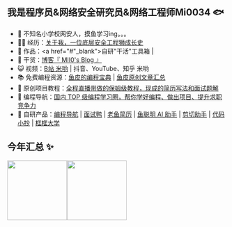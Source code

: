 ## 我是程序员&网络安全研究员&网络工程师Mi0034 🐟

- 🐧 不知名小学校网安人，摸鱼学习ing。。。 
- 👨‍💻 经历：<a href="https://yuyuanweb.feishu.cn/wiki/Abldw5WkjidySxkKxU2cQdAtnah" target="_blank">关于我，一位底层安全工程狮成长史</a>
- 🏡 作品：<a href="#"_blank">自研"干活"工具箱</a> | 
- 🌱 干货：<a href="https://github.com/liyupi/liyupi/blob/main/wechat_mp.png" target="_blank">博客『 MII0's Blog 』</a>
- 😺 视频：<a href="https://space.bilibili.com/12890453" target="_blank">B站 米哟</a> | 抖音、YouTube、知乎 米哟
- 📚 免费编程资源：<a href="https://github.com/liyupi/codefather" target="_blank">鱼皮的编程宝典</a> | <a href="https://yuyuanweb.feishu.cn/wiki/KSrdwPbuPiVjuvkPvd6cWLKgnCg" target="_blank">鱼皮原创文章汇总</a>
- 💬 原创项目教程：<a href="https://yuyuanweb.feishu.cn/wiki/SePYwTc9tipQiCktw7Uc7kujnCd" target="_blank">全程直播带做的保姆级教程，现成的简历写法和面试题解</a>
- 👭 编程导航：<a target="_blank" href="https://yuyuanweb.feishu.cn/wiki/VC1qwmX9diCBK3kidyec74vFnde">国内 TOP 级编程学习圈，帮你学好编程、做出项目、提升求职竞争力</a>
- 🤖 自研产品：<a href="https://www.code-nav.cn" target="_blank">编程导航</a> | <a target="_blank" href="https://mianshiya.com">面试鸭</a> | <a target="_blank" href="https://laoyujianli.com">老鱼简历</a> | <a target="_blank" href="https://www.yucongming.com">鱼聪明 AI 助手</a> | <a target="_blank" href="https://jianqiezhushou.com">剪切助手</a> | <a target="_blank" href="https://www.codecopy.cn">代码小抄</a> | <a target="_blank" href="https://kkdaxue.com">框框大学</a>


## 今年汇总 ✨

<img align="" height="137px" src="https://github-readme-stats.vercel.app/api?username=Mi0034&hide_title=true&hide_border=true&show_icons=true&include_all_commits=true&line_height=21&bg_color=0,EC6C6C,FFD479,FFFC79,73FA79&theme=graywhite&locale=cn" /><img align="" height="137px" src="https://github-readme-stats.vercel.app/api/top-langs/?username=Mi0034&hide_title=true&hide_border=true&layout=compact&bg_color=0,73FA79,73FDFF,D783FF&theme=graywhite&locale=cn" />
